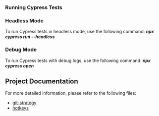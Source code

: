 ### Running Cypress Tests


### Headless Mode
To run Cypress tests in headless mode, use the following command:
***npx cypress run --headless***

### Debug Mode
To run Cypress tests with debug logs, use the following command: 
***npx cypress open***

## Project Documentation

For more detailed information, please refer to the following files:
- [git-strategy](./docs/git-strategy.md)
- [hotkeys](./docs/hotkeys.md)


